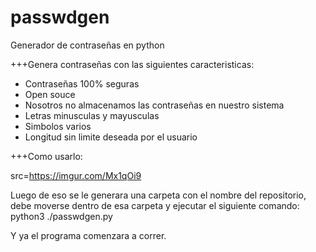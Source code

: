 # passwdgen
Generador de contraseñas en python

+++Genera contraseñas con las siguientes caracteristicas:
- Contraseñas 100% seguras
- Open souce
- Nosotros no almacenamos las contraseñas en nuestro sistema
- Letras minusculas y mayusculas
- Simbolos varios
- Longitud sin limite deseada por el usuario

+++Como usarlo:

src=https://imgur.com/Mx1qOi9

Luego de eso se le generara una carpeta con el nombre del repositorio, debe moverse dentro de esa carpeta y ejecutar el siguiente comando: 
python3 ./passwdgen.py

Y ya el programa comenzara a correr.
